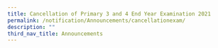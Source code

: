 ```yaml
---
title: Cancellation of Primary 3 and 4 End Year Examination 2021
permalink: /notification/Announcements/cancellationexam/
description: ""
third_nav_title: Announcements
---
```

